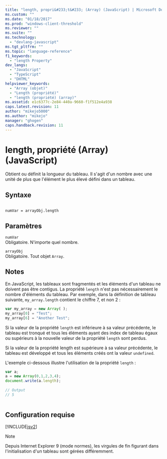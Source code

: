 ```yaml
---
title: "length, propri&#233;t&#233; (Array) (JavaScript) | Microsoft Docs"
ms.custom: ""
ms.date: "01/18/2017"
ms.prod: "windows-client-threshold"
ms.reviewer: ""
ms.suite: ""
ms.technology: 
  - "devlang-javascript"
ms.tgt_pltfrm: ""
ms.topic: "language-reference"
f1_keywords: 
  - "length Property"
dev_langs: 
  - "JavaScript"
  - "TypeScript"
  - "DHTML"
helpviewer_keywords: 
  - "Array (objet)"
  - "Length (propriété)"
  - "length (propriété) (array)"
ms.assetid: e1c6377c-2e84-440a-9660-f1f512e4a938
caps.latest.revision: 11
author: "mikejo5000"
ms.author: "mikejo"
manager: "ghogen"
caps.handback.revision: 11
---
```

# length, propri&#233;t&#233; (Array) (JavaScript)
Obtient ou définit la longueur du tableau.  Il s'agit d'un nombre avec une unité de plus que l'élément le plus élevé défini dans un tableau.  
  
## Syntaxe  
  
```  
  
numVar = arrayObj.length   
```  
  
## Paramètres  
 `numVar`  
 Obligatoire.  N'importe quel nombre.  
  
 `arrayObj`  
 Obligatoire.  Tout objet `Array`.  
  
## Notes  
 En JavaScript, les tableaux sont fragmentés et les éléments d'un tableau ne doivent pas être contigus.  La propriété `length` n'est pas nécessairement le nombre d'éléments du tableau.  Par exemple, dans la définition de tableau suivante, `my_array.length` contient le chiffre 7, et non 2 :  
  
```javascript  
var my_array = new Array( );  
my_array[0] = "Test";  
my_array[6] = "Another Test";  
```  
  
 Si la valeur de la propriété `length` est inférieure à sa valeur précédente, le tableau est tronqué et tous les éléments ayant des index de tableau égaux ou supérieurs à la nouvelle valeur de la propriété `length` sont perdus.  
  
 Si la valeur de la propriété length est supérieure à sa valeur précédente, le tableau est développé et tous les éléments créés ont la valeur `undefined`.  
  
 L'exemple ci\-dessous illustre l'utilisation de la propriété `length` :  
  
```javascript  
var a;  
a = new Array(0,1,2,3,4);  
document.write(a.length);  
  
// Output  
// 5  
  
```  
  
## Configuration requise  
 [!INCLUDE[jsv2](../../javascript/reference/includes/jsv2-md.md)]  
  
> [!NOTE]
>  Depuis Internet Explorer 9 \(mode normes\), les virgules de fin figurant dans l'initialisation d'un tableau sont gérées différemment.